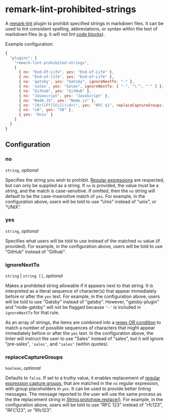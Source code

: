 # remark-lint-prohibited-strings

A [remark-lint](https://www.npmjs.com/package/remark-lint) plugin to prohibit specified strings in markdown files. It can be used to lint consistent spelling, abbreviations, or syntax within the text of markdown files (e.g. it will not lint [code blocks](https://www.markdownguide.org/extended-syntax/#fenced-code-blocks)).

Example configuration:
```javascript
{
  "plugins": [
    "remark-lint-prohibited-strings",
    [
      { no: "End-Of-Life", yes: "End-of-Life" },
      { no: "End-of-life", yes: "End-of-Life" },
      { no: 'gatsby', yes: "Gatsby", ignoreNextTo: "-" },
      { no: 'sales', yes: "Sales", ignoreNextTo: [ "-", "\'", "'" ] },
      { no: "Github", yes: "GitHub" },
      { no: "Javascript", yes: "JavaScript" },
      { no: "Node.JS", yes: "Node.js" },
      { no: "[Rr][Ff][Cc](\\d+)", yes: "RFC $1", replaceCaptureGroups: true },
      { no: "v8", yes: "V8" },
      { yes: 'Unix' }
    ]
  ]
}
```

## Configuration

### no

`string`, _optional_

Specifies the string you wish to prohibit. [Regular expressions](https://developer.mozilla.org/en-US/docs/Web/JavaScript/Guide/Regular_Expressions) are respected, but can only be supplied as a string. If `no` is provided, the value must be a string, and the match is case-sensitive.  If omitted, then the `no` string will default to be the case-insensitive match of `yes`. For example, in the configuration above, users will be told to use "Unix" instead of "unix", or "UNIX".

### yes

`string`, _optional_

Specifies what users will be told to use instead of the matched `no` value (if provided). For example, in the configuration above, users will be told to use "GitHub" instead of "Github".

### ignoreNextTo

`string` | `string []`, _optional_

Makes a prohibited string allowable if it appears next to that string. It is interpreted as a literal sequence of character(s) that appear immediately before or after the `yes` text. For example, in the configuration above, users will be told to use "Gatsby" instead of "gatsby". However, "gatsby-plugin" and "node-gatsby" will not be flagged because `'-'` is included in `ignoreNextTo` for that rule.

As an array of strings, the items are combined into a [regex OR condition](https://www.ocpsoft.org/tutorials/regular-expressions/or-in-regex/) to match a number of possible sequences of characters that might appear immediately before or after the `yes` text. In the configuration above, the linter will instruct the user to use "Sales" instead of "sales", but it will ignore "pre-sales", `'sales'`, and `"sales"` (within quotes).

### replaceCaptureGroups

`boolean`, _optional_

Defaults to `false`. If set to a truthy value, it enables replacement of [regular expression capture groups](https://developer.mozilla.org/en-US/docs/Web/JavaScript/Guide/Regular_Expressions/Groups_and_Ranges#using_groups), that are matched in the `no` regular expression, with group placeholders in `yes`. It can be used to provide better linting messages. The message reported to the user will use the same process as the the replacement string in [String.prototype.replace()](https://developer.mozilla.org/en-US/docs/Web/JavaScript/Reference/Global_Objects/String/replace). For example, in the configuration above, users will be told to use "RFC 123" instead of "rfc123", "RFC123", or "Rfc123".
